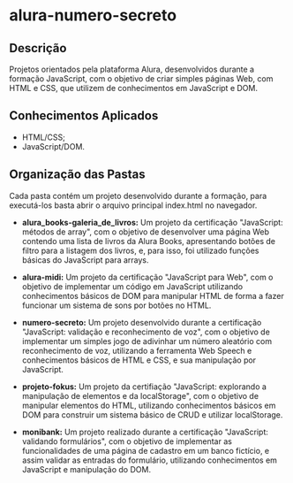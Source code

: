 # alura-numero-secreto

## Descrição

Projetos orientados pela plataforma Alura, desenvolvidos durante a formação JavaScript, com o objetivo de criar simples páginas Web, com HTML e CSS, que utilizem de conhecimentos em JavaScript e DOM.

## Conhecimentos Aplicados
- HTML/CSS;
- JavaScript/DOM.

## Organização das Pastas

Cada pasta contém um projeto desenvolvido durante a formação, para executá-los basta abrir o arquivo principal index.html no navegador.

- **alura_books-galeria_de_livros:** Um projeto da certificação "JavaScript: métodos de array", com o objetivo de desenvolver uma página Web contendo uma lista de livros da Alura Books, apresentando botões de filtro para a listagem dos livros, e, para isso, foi utilizado funções básicas do JavaScript para arrays.

- **alura-midi:** Um projeto da certificação "JavaScript para Web", com o objetivo de implementar um código em JavaScript utilizando conhecimentos básicos de DOM para manipular HTML de forma a fazer funcionar um sistema de sons por botões no HTML.

- **numero-secreto:** Um projeto desenvolvido durante a certificação "JavaScript: validação e reconhecimento de voz", com o objetivo de implementar um simples jogo de adivinhar um número aleatório com reconhecimento de voz, utilizando a ferramenta Web Speech e conhecimentos básicos de HTML e CSS, e sua manipulação por JavaScript.

- **projeto-fokus:** Um projeto da certifiação "JavaScript: explorando a manipulação de elementos e da localStorage", com o objetivo de manipular elementos do HTML, utilizando conhecimentos básicos em DOM para construir um sistema básico de CRUD e utilizar localStorage.

- **monibank:** Um projeto realizado durante a certificação "JavaScript: validando formulários", com o objetivo de implementar as funcionalidades de uma página de cadastro em um banco fictício, e assim validar as entradas do formulário, utilizando conhecimentos em JavaScript e manipulação do DOM.
